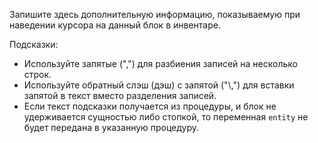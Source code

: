 Запишите здесь дополнительную информацию, показываемую при наведении курсора на данный блок в инвентаре.

Подсказки:

* Используйте запятые (",") для разбиения записей на несколько строк.
* Используйте обратный слэш (дэш) с запятой ("\\,") для вставки запятой в текст вместо разделения записей.
* Если текст подсказки получается из процедуры, и блок не удерживается сущностью либо стопкой, то переменная `entity` не будет передана в указанную процедуру.